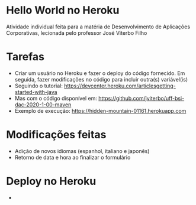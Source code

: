# Hello World no Heroku
Atividade individual feita para a matéria de Desenvolvimento de Aplicações Corporativas, lecionada pelo professor José Viterbo Filho
# Tarefas
- Criar um usuário no Heroku e fazer o deploy do código fornecido. Em seguida, fazer modificações no código para incluir outra(s) variável(is)
- Seguindo o tutorial: https://devcenter.heroku.com/articlesgetting-started-with-java
- Mas com o código disponível em: https://github.com/jviterbo/uff-bsi-dac-2020-1-00-maven
- Exemplo de execução: https://hidden-mountain-01161.herokuapp.com
# Modificações feitas
- Adição de novos idiomas (espanhol, italiano e japonês)
- Retorno de data e hora ao finalizar o formulário
# Deploy no Heroku
- 